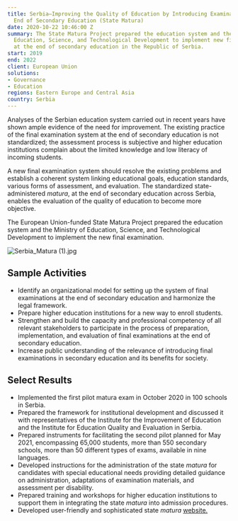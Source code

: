 ```yaml
---
title: Serbia—Improving the Quality of Education by Introducing Examinations at the
  End of Secondary Education (State Matura)
date: 2020-10-22 10:46:00 Z
summary: The State Matura Project prepared the education system and the Ministry of
  Education, Science, and Technological Development to implement new final examinations
  at the end of secondary education in the Republic of Serbia.
start: 2019
end: 2022
client: European Union
solutions:
- Governance
- Education
regions: Eastern Europe and Central Asia
country: Serbia
---
```


Analyses of the Serbian education system carried out in recent years have shown ample evidence of the need for improvement. The existing practice of the final examination system at the end of secondary education is not standardized; the assessment process is subjective and higher education institutions complain about the limited knowledge and low literacy of incoming students.

A new final examination system should resolve the existing problems and establish a coherent system linking educational goals, education standards, various forms of assessment, and evaluation. The standardized state-administered *matura*, at the end of secondary education across Serbia, enables the evaluation of the quality of education to become more objective.

The European Union-funded State Matura Project prepared the education system and the Ministry of Education, Science, and Technological Development to implement the new final examination.

![Serbia_Matura (1).jpg](/uploads/Serbia_Matura%20(1).jpg)

## Sample Activities

* Identify an organizational model for setting up the system of final examinations at the end of secondary education and harmonize the legal framework. 
* Prepare higher education institutions for a new way to enroll students. 
* Strengthen and build the capacity and professional competency of all relevant stakeholders to participate in the process of preparation, implementation, and evaluation of final examinations at the end of secondary education.
* Increase public understanding of the relevance of introducing final examinations in secondary education and its benefits for society. 

## Select Results
 
* Implemented the first pilot matura exam in October 2020 in 100 schools in Serbia.
* Prepared the framework for institutional development and discussed it with representatives of the Institute for the Improvement of Education and the Institute for Education Quality and Evaluation in Serbia. 
* Prepared instruments for facilitating the second pilot planned for May 2021, encompassing 65,000 students, more than 550 secondary schools, more than 50 different types of exams, available in nine languages.
* Developed instructions for the administration of the state *matura* for candidates with special educational needs providing detailed guidance on administration, adaptations of examination materials, and assessment per disability. 
* Prepared training and workshops for higher education institutions to support them in integrating the state *matura* into admission procedures.
* Developed user-friendly and sophisticated state *matura* [website.](https://matura.edu.rs/)